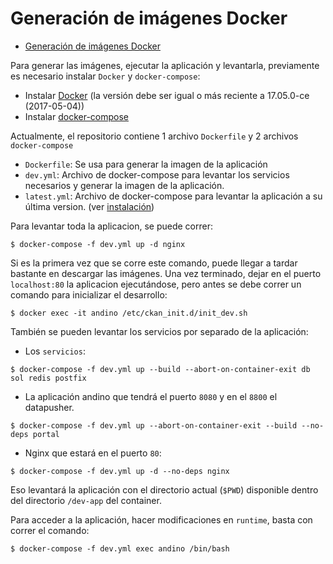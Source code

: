 # Generación de imágenes Docker

<!-- START doctoc generated TOC please keep comment here to allow auto update -->
<!-- DON'T EDIT THIS SECTION, INSTEAD RE-RUN doctoc TO UPDATE -->


- [Generación de imágenes Docker](#generacion-de-imagenes-docker)

<!-- END doctoc generated TOC please keep comment here to allow auto update -->

Para generar las imágenes, ejecutar la aplicación y levantarla, previamente es necesario instalar `Docker` y `docker-compose`:

* Instalar [Docker](https://docs.docker.com/engine/installation/linux/ubuntu/) (la versión debe ser igual o más reciente a 17.05.0-ce (2017-05-04))
* Instalar [docker-compose](https://docs.docker.com/compose/install/)

Actualmente, el repositorio contiene 1 archivo `Dockerfile` y 2 archivos `docker-compose`

* `Dockerfile`: Se usa para generar la imagen de la aplicación
* `dev.yml`: Archivo de docker-compose para levantar los servicios necesarios y generar la imagen de la aplicación.
* `latest.yml`: Archivo de docker-compose para levantar la aplicación a su última version. (ver [instalación](install.md))

Para levantar toda la aplicacion, se puede correr:

    $ docker-compose -f dev.yml up -d nginx
    
Si es la primera vez que se corre este comando, puede llegar a tardar bastante en descargar las imágenes.
Una vez terminado, dejar en el puerto `localhost:80` la aplicacion ejecutándose, pero antes se debe correr un comando para inicializar el desarrollo:

    $ docker exec -it andino /etc/ckan_init.d/init_dev.sh


También se pueden levantar los servicios por separado de la aplicación:

* Los `servicios`:

```$ docker-compose -f dev.yml up --build --abort-on-container-exit db sol redis postfix```

* La aplicación andino que tendrá el puerto `8080` y en el `8800` el datapusher.
    
```$ docker-compose -f dev.yml up --abort-on-container-exit --build --no-deps portal```

* Nginx que estará en el puerto `80`:
    
```$ docker-compose -f dev.yml up -d --no-deps nginx```

Eso levantará la aplicación con el directorio actual (`$PWD`) disponible dentro del directorio `/dev-app` del container.

Para acceder a la aplicación, hacer modificaciones en `runtime`, basta con correr el comando:

    $ docker-compose -f dev.yml exec andino /bin/bash
